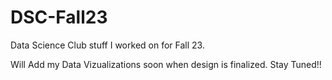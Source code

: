 # DSC-Fall23
Data Science Club stuff I worked on for Fall 23.

Will Add my Data Vizualizations soon when design is finalized. Stay Tuned!!

